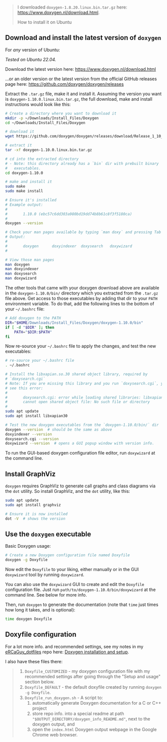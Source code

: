 <!--
GS
Feb. 2024

MY ANSWER: https://askubuntu.com/a/1502796/327339
-->

> I downloaded `doxygen-1.8.20.linux.bin.tar.gz` here: https://www.doxygen.nl/download.html.
>
> How to install it on Ubuntu


## Download and install the latest version of `doxygen`

For _any_ version of Ubuntu: 

_Tested on Ubuntu 22.04._

Download the latest version here: https://www.doxygen.nl/download.html

...or an older version or the latest version from the official GitHub releases page here: https://github.com/doxygen/doxygen/releases

Extract the `.tar.gz` file, make it and install it. Assuming the version you want is `doxygen-1.10.0.linux.bin.tar.gz`, the full download, make and install instructions would look like this:

```bash
# Create a directory where you want to download it
mkdir -p ~/Downloads/Install_Files/Doxygen
cd ~/Downloads/Install_Files/Doxygen

# download it
wget https://github.com/doxygen/doxygen/releases/download/Release_1_10_0/doxygen-1.10.0.linux.bin.tar.gz

# extract it
tar -xf doxygen-1.10.0.linux.bin.tar.gz

# cd into the extracted directory
# - Note: this directory already has a `bin` dir with prebuilt binary
#   executables. 
cd doxygen-1.10.0

# make and install it
sudo make
sudo make install

# Ensure it's installed
# Example output:
#
#       1.10.0 (ebc57c6dd303a980bd19dd74b8b61c8f3f5180ca)
#
doxygen --version

# Check your man pages available by typing `man doxy` and pressing Tab twice. 
# Output:
#
#       doxygen      doxyindexer  doxysearch   doxywizard  
# 

# View those man pages
man doxygen
man doxyindexer
man doxysearch
man doxywizard
```

The other tools that came with your doxygen download above are available in the `doxygen-1.10.0/bin/` directory which you extracted from the `.tar.gz` file above. Get access to those executables by adding that dir to your `PATH` environment variable. To do that, add the following lines to the bottom of your `~/.bashrc` file:

```bash
# Add doxygen to the PATH
DIR="$HOME/Downloads/Install_Files/Doxygen/doxygen-1.10.0/bin"
if [ -d "$DIR" ]; then
    PATH="$DIR:$PATH"
fi
```

Now re-source your `~/.bashrc` file to apply the changes, and test the new executables:

```bash
# re-source your ~/.bashrc file
. ~/.bashrc

# Install the libxapian.so.30 shared object library, required by 
# `doxysearch.cgi`
# Note: If you are missing this library and you run `doxysearch.cgi`, you'll
# see this error:
# 
#       doxysearch.cgi: error while loading shared libraries: libxapian.so.30: 
#       cannot open shared object file: No such file or directory
#
sudo apt update
sudo apt install libxapian30

# Test the new doxygen executables from the `doxygen-1.10.0/bin/` dir
doxygen --version  # should be the same as above
doxyindexer --version
doxysearch.cgi --version
doxywizard --version  # opens a GUI popup window with version info.
```

To run the GUI-based doxygen configuration file editor, run `doxywizard` at the command line.


## Install GraphViz

`doxygen` requires GraphViz to generate call graphs and class diagrams via the `dot` utility. So install GraphViz, and the `dot` utility, like this:
```bash
sudo apt update
sudo apt install graphviz

# Ensure it is now installed
dot -V  # shows the version
```


## Use the `doxygen` executable

Basic Doxygen usage:

```bash
# Create a new Doxygen configuration file named Doxyfile
doxygen -g Doxyfile
```

Now edit the `Doxyfile` to your liking, either manually or in the GUI `doxywizard` tool by running `doxywizard`. 

You can also use the `doxywizard` GUI to create and edit the `Doxyfile` configuration file. Just run `path/to/doxygen-1.10.0/bin/doxywizard` at the command line. See below for more info.

Then, run `doxygen` to generate the documentation (note that `time` just times how long it takes, and is optional):
```bash
time doxygen Doxyfile
```


## Doxyfile configuration

For a lot more info. and recommended settings, see my notes in my [eRCaGuy_dotfiles](https://github.com/ElectricRCAircraftGuy/eRCaGuy_dotfiles) repo here: [Doxygen installation and setup](https://github.com/ElectricRCAircraftGuy/eRCaGuy_dotfiles/tree/master/Doxygen). 

I also have these files there: 

> 1. `Doxyfile_CUSTOMIZED` - my doxygen configuration file with my recommended settings after going through the "Setup and usage" section below.
> 1. `Doxyfile_DEFAULT` - the default doxyfile created by running `doxygen -g Doxyfile`.
> 1. `Doxyfile_run_doxygen.sh` - A script to:
>     1. automatically generate Doxygen documentation for a C or C++ project
>     1. store repo info. into a special readme at path `"$OUTPUT_DIRECTORY/doxygen_info_README.md"`, next to the doxygen output, and 
>     1. open the `index.html` Doxygen output webpage in the Google Chrome web browser.


<!--

## Other things contained inside the `doxygen-1.10.0/` dir you extracted

Installing `doxygen` at the command-line above 

- Binary files are contained in `doxygen-1.10.0/bin/`.

    They include the following:

    1. `doxygen` - the main doxygen executable which you have now installed for use at the command-line. 
    1. `doxyindexer` - a tool to generate a search index for the doxygen search engine.
    doxygen
    doxyindexer
    doxysearch.cgi
    doxywizard
    ```
-->
